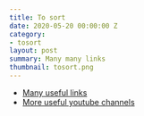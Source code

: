 ```yaml
---
title: To sort
date: 2020-05-20 00:00:00 Z
category:
- tosort
layout: post
summary: Many many links
thumbnail: tosort.png
---
```


- [Many useful links](https://hsbi.hse.ru/programs/vocational_retraining/menedzhment-igrovykh-internet-proektov/useful-resources/)
- [More useful youtube channels](https://proglib.io/p/50-youtube-kanalov-dlya-razrabotchikov-igr-2020-05-13)
